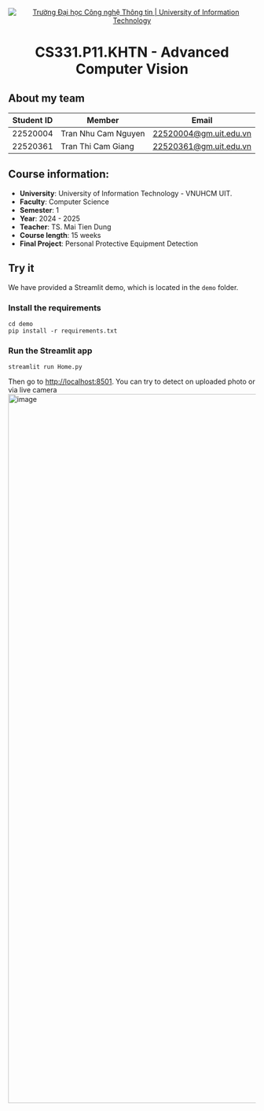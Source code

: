<p align="center">
  <a href="https://www.uit.edu.vn/" title="Trường Đại học Công nghệ Thông tin" style="border: none;">
    <img src="https://i.imgur.com/WmMnSRt.png" alt="Trường Đại học Công nghệ Thông tin | University of Information Technology">
  </a>
</p>
<h1 align="center"> CS331.P11.KHTN - Advanced Computer Vision </h1>

## About my team
|**Student ID**| **Member**|**Email**|
|-----------|-----------|-----------|
|22520004|Tran Nhu Cam Nguyen|22520004@gm.uit.edu.vn|
|22520361|Tran Thi Cam Giang|22520361@gm.uit.edu.vn|

## Course information:
- **University**: University of Information Technology - VNUHCM UIT.
- **Faculty**: Computer Science
- **Semester**: 1
- **Year**: 2024 - 2025
- **Teacher**: TS. Mai Tien Dung
- **Course length**: 15 weeks
- **Final Project**: Personal Protective Equipment Detection

## Try it
We have provided a Streamlit demo, which is located in the `demo` folder.
### Install the requirements
```
cd demo
pip install -r requirements.txt
```
### Run the Streamlit app
```
streamlit run Home.py
```
Then go to [http://localhost:8501](http://localhost:8501). You can try to detect on uploaded photo or via live camera
<img width="1440" alt="image" src="https://github.com/user-attachments/assets/493e071d-eb0b-4f45-b04b-db59491f491a" />


